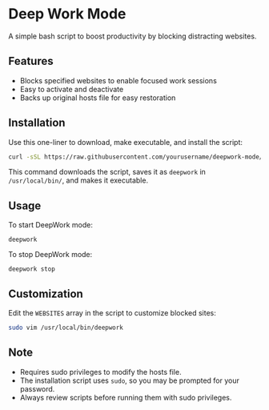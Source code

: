# Deep Work Mode

A simple bash script to boost productivity by blocking distracting websites.

## Features

- Blocks specified websites to enable focused work sessions
- Easy to activate and deactivate
- Backs up original hosts file for easy restoration

## Installation

Use this one-liner to download, make executable, and install the script:

```bash
curl -sSL https://raw.githubusercontent.com/yourusername/deepwork-mode/main/deepwork.sh | sudo tee /usr/local/bin/deepwork > /dev/null && sudo chmod +x /usr/local/bin/deepwork
```

This command downloads the script, saves it as `deepwork` in `/usr/local/bin/`, and makes it executable.

## Usage

To start DeepWork mode:
```
deepwork
```

To stop DeepWork mode:
```
deepwork stop
```

## Customization

Edit the `WEBSITES` array in the script to customize blocked sites:
```bash
sudo vim /usr/local/bin/deepwork
```

## Note

- Requires sudo privileges to modify the hosts file.
- The installation script uses `sudo`, so you may be prompted for your password.
- Always review scripts before running them with sudo privileges.
